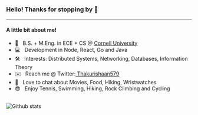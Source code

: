 ### Hello! Thanks for stopping by 👋
___
#### A little bit about me!

- 🏫  &nbsp; B.S. + M.Eng. in ECE + CS @ <a href="https://www.cornell.edu">Cornell University</a>
- 💻  &nbsp; Development in Node, React, Go and Java
- 🛠  &nbsp; Interests: Distributed Systems, Networking, Databases, Information Theory
- ✉️   &nbsp; Reach me @ Twitter:<a href=" https://twitter.com/Thakurishaan579"> Thakurishaan579</a>
- 💬  &nbsp; Love to chat about Movies, Food, Hiking, Wristwatches
- 😎  &nbsp; Enjoy Tennis, Swimming, Hiking, Rock Climbing and Cycling
<br></br>
<p align='left'>
  <img align="left" src="https://github-readme-stats.vercel.app/api?username=ishaanthakur&&show_icons=true&title_color=fff&icon_color=79ff97&text_color=efefef&bg_color=24292e" alt="Github stats" title="Github Stats">
</p>


<!--
**ishaanthakur/ishaanthakur** is a ✨ _special_ ✨ repository because its `README.md` (this file) appears on your GitHub profile.

Here are some ideas to get you started:

- 🔭 I’m currently working on ...
- 🌱 I’m currently learning ...
- 👯 I’m looking to collaborate on ...
- 🤔 I’m looking for help with ...
- 💬 Ask me about ...
- 📫 How to reach me: ...
- 😄 Pronouns: ...
- ⚡ Fun fact: ...
-->

